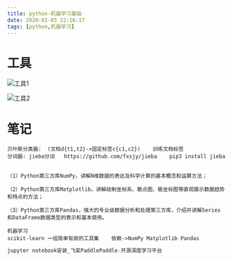 ```yaml
---
title: python-机器学习基础
date: 2020-01-03 22:16:17
tags: [python,机器学习]
---
```


# 工具

![工具1](/img/2020-01-07/1.png)

![工具2](/img/2020-01-07/2.png)

# 笔记

```
贝叶斯分类器:  (文档d{t1,t2}->固定标签c{c1,c2})    训练文档标签 
分词器: jieba分词   https://github.com/fxsjy/jieba    pip3 install jieba
       

```

<!--more-->

```
（1）Python第三方库NumPy，讲解N维数据的表达及科学计算的基本概念和运算方法；

（2）Python第三方库Matplotlib，讲解绘制坐标系、散点图、极坐标图等直观展示数据趋势和特点的方法；

（3）Python第三方库Pandas，强大的专业级数据分析和处理第三方库，介绍并讲解Series和DataFrame数据类型的表示和基本使用。
```

```
机器学习
scikit-learn 一组简单有效的工具集    依赖->NumPy Matplotlib Pandas
```

```python
jupyter notebook安装_飞桨PaddlePaddle-开源深度学习平台
```



